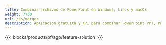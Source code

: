 ```yaml
---
title: Combinar archivos de PowerPoint en Windows, Linux y macOS
weight: 7730
url: /es/merger
description: Aplicación gratuita y API para combinar PowerPoint PPT, PPS, PPTX, POTX, PPSX, PPTM, PPSM, POTM, ODP y OTP
---
```


{{< blocks/products/pf/agp/feature-solution >}} 

